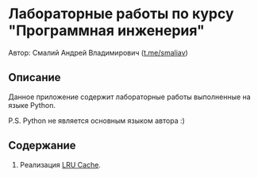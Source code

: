 # Лабораторные работы по курсу "Программная инженерия"
Автор: Смалий Андрей Владимирович ([t.me/smaliav](t.me/smaliav))

## Описание
Данное приложение содержит лабораторные работы выполненные на языке Python.

P.S. Python не является основным языком автора :)

## Содержание
1. Реализация [LRU Cache](./LRUCache.py).
